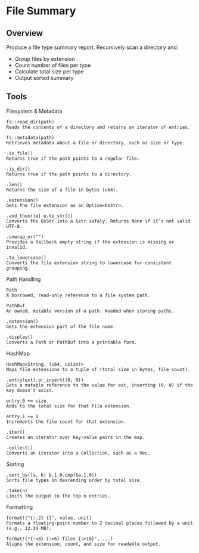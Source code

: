 # File Summary

## Overview
Produce a file type summary report.
Recursively scan a directory and:
- Group files by extension
- Count number of files per type
- Calculate total size per type
- Output sorted summary

## Tools
Filesystem & Metadata

    fs::read_dir(path)
    Reads the contents of a directory and returns an iterator of entries.

    fs::metadata(path)
    Retrieves metadata about a file or directory, such as size or type.

    .is_file()
    Returns true if the path points to a regular file.

    .is_dir()
    Returns true if the path points to a directory.

    .len()
    Returns the size of a file in bytes (u64).

    .extension()
    Gets the file extension as an Option<OsStr>.

    .and_then(|e| e.to_str())
    Converts the OsStr into a &str safely. Returns None if it’s not valid UTF-8.

    .unwrap_or("")
    Provides a fallback empty string if the extension is missing or invalid.

    .to_lowercase()
    Converts the file extension string to lowercase for consistent grouping.

Path Handling

    Path
    A borrowed, read-only reference to a file system path.

    PathBuf
    An owned, mutable version of a path. Needed when storing paths.

    .extension()
    Gets the extension part of the file name.

    .display()
    Converts a Path or PathBuf into a printable form.

HashMap

    HashMap<String, (u64, usize)>
    Maps file extensions to a tuple of (total size in bytes, file count).

    .entry(ext).or_insert((0, 0))
    Gets a mutable reference to the value for ext, inserting (0, 0) if the key doesn't exist.

    entry.0 += size
    Adds to the total size for that file extension.

    entry.1 += 1
    Increments the file count for that extension.

    .iter()
    Creates an iterator over key-value pairs in the map.

    .collect()
    Converts an iterator into a collection, such as a Vec.

Sorting

    .sort_by(|a, b| b.1.0.cmp(&a.1.0))
    Sorts file types in descending order by total size.

    .take(n)
    Limits the output to the top n entries.

Formatting

    format!("{:.2} {}", value, unit)
    Formats a floating-point number to 2 decimal places followed by a unit (e.g., 12.34 MB).

    format!("{:<8} {:>6} files {:>10}", ...)
    Aligns the extension, count, and size for readable output.

